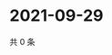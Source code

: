 # 2021-09-29

共 0 条

<!-- BEGIN WEIBO -->
<!-- 最后更新时间 Wed Sep 29 2021 00:12:00 GMT+0800 (China Standard Time) -->

<!-- END WEIBO -->
